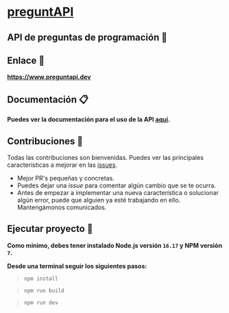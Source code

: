 # [preguntAPI](https://www.preguntapi.dev)

## API de preguntas de programación 🚀

## Enlace 🌱

**https://www.preguntapi.dev**

## Documentación 📋

**Puedes ver la documentación para el uso de la API [aquí](https://www.preguntapi.dev/documentation).**

## Contribuciones 🤝

Todas las contribuciones son bienvenidas. Puedes ver las principales características a mejorar en las [issues](https://github.com/gerardmorte/preguntapi/issues).

- Mejor PR's pequeñas y concretas.
- Puedes dejar una *issue* para comentar algún cambio que se te ocurra.
- Antes de empezar a implementar una nueva característica o solucionar algún error, puede que alguien ya esté trabajando en ello. Mantengámonos comunicados.

## Ejecutar proyecto 🔧

**Como mínimo, debes tener instalado Node.js versión `16.17` y NPM versión `7`.**

**Desde una terminal seguir los siguientes pasos:**

> `npm install` 

> `npm run build` 

> `npm run dev`
